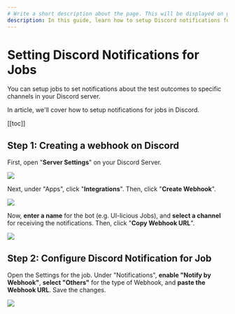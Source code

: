 ```yaml
---
# Write a short description about the page. This will be displayed on google search results.
description: In this guide, learn how to setup Discord notifications for jobs.
---
```


# Setting Discord Notifications for Jobs

You can setup jobs to set notifications about the test outcomes to specific channels in your Discord server.

In article, we'll cover how to setup notifications for jobs in Discord.

[[toc]]

## Step 1: Creating a webhook on Discord

First, open "**Server Settings**" on your Discord Server.

![](/static/img/discord-notifications/Discord_Server_Settings.png)

Next, under "Apps", click "**Integrations**". Then, click "**Create Webhook**".

![](/static/img/discord-notifications/Discord_Webhook_Button.png)


Now, **enter a name** for the bot (e.g. UI-licious Jobs), and **select a channel** for receiving the notifications. Then, click "**Copy Webhook URL**".

![](/static/img/discord-notifications/discord-notification-setup-webhook.png)

## Step 2: Configure Discord Notification for Job

Open the Settings for the job. Under "Notifications", **enable "Notify by Webhook"**, **select "Others"** for the type of Webhook, and **paste the Webhook URL**. Save the changes.

![](/static/img/discord-notifications/Uilicious_Discord_webhook.png)



